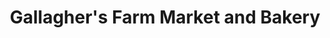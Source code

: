 ---
title: "Gallagher's Farm Market and Bakery"
url: /traverse-city/gallaghers-farm-market-and-bakery/
shop: Hofladen
---
